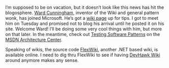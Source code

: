 I’m supposed to be on vacation, but it doesn’t look like this news has
hit the blogosphere. [Ward
Cunningham](http://c2.com/cgi/wiki?WardCunningham), inventor of the Wiki
and general pattern wonk, has joined Microsoft. He’s got a [wiki
page](http://c2.com/cgi/wiki?TipsForWardAtMicrosoft) up for tips. I got
to meet him on Tuesday and promised not to blog his arrival until he
posted it on his site. Welcome Ward! I’ll be doing some very cool things
with him, but more on that later. In the meantime, check out [Testing
Software
Patterns](http://msdn.microsoft.com/architecture/patterns/Tsp/default.aspx)
on the [MSDN Architecture
Center](http://msdn.microsoft.com/architecture/default.aspx).

Speaking of wikis, the source code [FlexWiki](http://www.flexwiki.com),
another .NET based wiki, is available online. I need to dig thru
FlexWiki to see if having [DevHawk
Wiki](http://devhawk.net/prj_wiki.aspx) around anymore makes any
sense.
